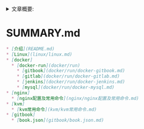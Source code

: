 <details>
<summary>文章概要:</summary>
<pre hidden>
information:
    author: jie6mm
    title: SUMMARY.md
    desc:
    type: gitbook
    tags:
        - gitbook
    series: gitbook
    date: 2021-06-09 10:19:00
</pre>
</details>

# SUMMARY.md

```markdown
* [介绍](README.md)
* [Linux](linux/linux.md)
* [docker]
  * [docker-run](docker/run)
    * [gitbook](docker/run/docker-gitbook.md)
    * [gitlab](docker/run/docker-gitlab.md)
    * [jenkins](docker/run/docker-jenkins.md)
    * [mysql](docker/run/docker-mysql.md)
* [nginx]
  * [nginx配置及常用命令](nginx/nginx配置及常用命令.md)
* [kvm]
  * [kvm常用命令](kvm/kvm常用命令.md)
* [gitbook]
  * [book.json](gitbook/book.json.md)
```